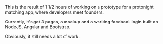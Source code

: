 This is the result of 1 1/2 hours of working on a prototype for a protonight matching app, where developers meet founders.  

Currently, it's got 3 pages, a mockup and a working facebook login built on NodeJS, Angular and Bootstrap.  

Obviously, it still needs a lot of work.

